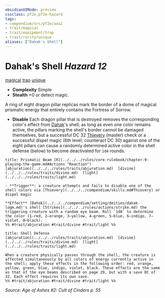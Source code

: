 ```yaml
---
obsidianUIMode: preview
cssclass: pf2e,pf2e-hazard
tags:
- compendium/src/pf2e/aoa2
- trait/magical
- trait/equipment/trap
- trait/rarity/unique
aliases: ["Dahak's Shell"]
---
```

# Dahak's Shell *Hazard 12*  
[magical](magical.md)  [trap](trap.md)  [unique](unique.md)  

- **Complexity** Simple
- **Stealth** +0 or detect magic.  

A ring of eight dragon pillar replicas mark the border of a dome of magical prismatic energy that entirely contains the Fortress of Sorrow.

- **Disable** Each dragon pillar that is destroyed removes the corresponding color's effect from [Dahak](../../setting/deities/dahak-logm.md)'s shell; as long as even one color remains active, the pillars marking the shell's border cannot be damaged themselves, but a successful DC 32 [Thievery](../../skills.md#Thievery) (master) check or a successful dispel magic (6th level; counteract DC 30) against one of the eight pillars can cause a randomly determined active color in the shell defense (below) to become deactivated for `1d4` rounds.  
     
```ad-embed-ability
title: Prismatic Beam [R](../../../rules/core-rulebook/chapter-9-playing-the-game.md#Actions "Reaction")
[abjuration](../../../rules/traits/abjuration.md)  [divine](../../../rules/traits/divine.md)  [light](../../../rules/traits/light.md)  

- **Trigger**: a creature attempts and fails to disable one of the shell colors via [Thievery](../../../compendium/skills.md#Thievery) or dispel magic

**Effect** [Dahak](../../../compendium/setting/deities/dahak-logm.md)'s shell [Strikes](../../../rules/actions/strike.md) the triggering creature with a random eye beam. Roll `1d8` to determine the color (1–red, 2–orange, 3–yellow, 4–green, 5–blue, 6–indigo, 7–violet, 8–black).  
%% #trait/abjuration #trait/divine #trait/light %%
```
```ad-embed-ability
title: Shell Defense
[abjuration](../../../rules/traits/abjuration.md)  [divine](../../../rules/traits/divine.md)  [light](../../../rules/traits/light.md)  

When a creature physically passes through the shell, the creature is affected simultaneously by all colors of energy currently active in the shell; apply these effects in the following order: red, orange, yellow, green, blue, indigo, violet, black. These effects are the same as that of the eye beams described on page 29, but with a save DC of 32. Each effect requires its own save.  
%% #trait/abjuration #trait/divine #trait/light %%
```

*Source: Age of Ashes #2: Cult of Cinders p. 55*
